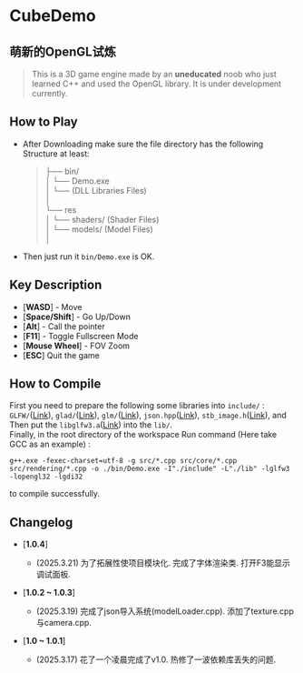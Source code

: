 # CubeDemo


## **萌新的OpenGL试炼**

> This is a 3D game engine made by an __uneducated__ noob who just learned C++ and used the OpenGL library. It is under development currently.

## How to Play

* After Downloading make sure the file directory has the following Structure at least:  
    > ├── bin/  
    > │    └── Demo.exe  
    > │    └── (DLL Libraries Files)  
    > │  
    > └── res  
    > │    └── shaders/ (Shader Files)  
    > │    └── models/ (Model Files)  
    > │  
* Then just run it `bin/Demo.exe` is OK.  

## Key Description

* [**WASD**] - Move
* [**Space/Shift**] - Go Up/Down
* [**Alt**] - Call the pointer
* [**F11**] - Toggle Fullscreen Mode
* [**Mouse Wheel**] - FOV Zoom
* [**ESC**] Quit the game

## How to Compile
First you need to prepare the following some libraries into `include/` : `GLFW/`(<a href="https://github.com/glfw/glfw" target="_blank">Link</a>), `glad/`(<a href="https://glad.dav1d.de/" target="_blank">Link</a>), `glm/`(<a href="https://github.com/g-truc/glm" target="_blank">Link</a>), `json.hpp`(<a href="https://github.com/nlohmann/json" target="_blank">Link</a>), `stb_image.h`(<a href="https://github.com/nothings/stb" target="_blank">Link</a>), and Then put the `libglfw3.a`(<a href="https://github.com/glfw/glfw" target="_blank">Link</a>) into the `lib/`.  
Finally, in the root directory of the workspace Run command (Here take GCC as an example) :
```
g++.exe -fexec-charset=utf-8 -g src/*.cpp src/core/*.cpp src/rendering/*.cpp -o ./bin/Demo.exe -I"./include" -L"./lib" -lglfw3 -lopengl32 -lgdi32
```
to compile successfully.


## Changelog
* [**1.0.4**]
     - (2025.3.21) 为了拓展性使项目模块化. 完成了字体渲染类. 打开F3能显示调试面板.

* [**1.0.2 ~ 1.0.3**]
     - (2025.3.19) 完成了json导入系统(modelLoader.cpp). 添加了texture.cpp与camera.cpp.
     
* [**1.0 ~ 1.0.1**] 
     - (2025.3.17) 花了一个凌晨完成了v1.0. 热修了一波依赖库丢失的问题.
